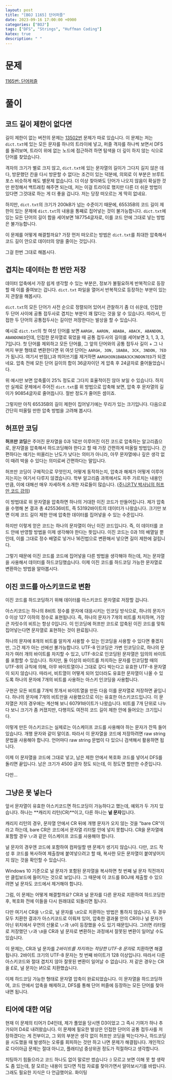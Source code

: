 ```yaml
---
layout: post
title: "[BOJ 1165] 단어퍼즐"
date: 2023-09-16 17:00:00 +0900
categories: ["BOJ"]
tags: ["DFS", "Strings", "Huffman Coding"]
katex: true
description: " "
---
```


# 문제

[1165번: 단어퍼즐](https://www.acmicpc.net/problem/1165)

# 풀이

## 코드 길이 제한이 없다면

길이 제한이 없는 버전의 문제는 [13502번](https://www.acmicpc.net/problem/13502) 문제가 따로 있습니다.
이 문제는 저는 `dict.txt`에 있는 모든 문자를 하나의 트라이에 넣고, 퍼즐 격자를 하나씩 보면서 DFS를 돌려보며, 트라이 위에 없는 노드에 접근하려 하면 탐색을 더 깊이 하지 않는 식으로 단어를 찾았습니다.

격자의 크기가 별로 크지 않고, `dict.txt`에 있는 문자열의 길이가 그다지 길지 않은 데다, 방문했던 칸을 다시 방문할 수 없다는 조건이 있는 덕분에, 의외로 이 부분은 브루트포스 비슷하게 해도 별문제 없습니다.
더 이상 찾아봐도 단어가 나오지 않음이 확실한 것만 판정해서 백트래킹 해주면 되는데, 저는 이걸 트라이로 했지만 다른 더 쉬운 방법이 있다면 그것대로 하는 게 더 좋을 겁니다. 저는 당장 떠오르는 게 딱히 없네요.

하지만, `dict.txt`의 크기가 200kB가 넘는 수준이기 때문에, 65535B의 코드 길이 제한이 있는 문제에 `dict.txt`의 내용을 통째로 집어넣는 것이 불가능합니다.
`dict.txt`에 있는 모든 단어의 길이 합을 세어보면 187754글자로, 이를 코드 안에 그대로 넣는 방법은 불가능합니다.

이 문제를 어떻게 해결할까요?
가장 먼저 떠오르는 방법은 `dict.txt`를 최대한 압축해서 코드 길이 안으로 데이터의 양을 줄이는 것입니다.

그걸 한번 그대로 해봅시다.

## 겹치는 데이터는 한 번만 저장

데이터 압축에서 가장 쉽게 생각할 수 있는 부분은, 정보가 불필요하게 반복적으로 등장할 때 이를 줄여보는 겁니다. `dict.txt` 파일을 열어서 반복적으로 등장하는 부분이 있는지 관찰을 해봅시다.

`dict.txt`의 모든 단어가 사전 순으로 정렬되어 있어서 관찰하기 좀 더 쉬운데, 인접한 두 단어 사이에 공통 접두사로 겹치는 부분이 꽤 많다는 것을 알 수 있습니다.
따라서, 인접한 두 단어의 공통접두사는 길이만 저장한다는 발상을 할 수 있습니다.

예시로 `dict.txt`의 첫 여섯 단어를 보면 `AARGH, AARON, ABABA, ABACK, ABANDON, ABANDONED`인데, 인접한 문자열로 묶었을 때 공통 접두사의 길이를 세어보면 3, 1, 3, 3, 7입니다.
첫 단어를 제외하고 모든 단어를, 그 앞의 단어와의 공통 접두사 길이 + 그 나머지 부분 형태로 변환한다면 위 여섯 단어는 `AARGH, 3ON, 1BABA, 3CK, 3NDON, 7ED`가 됩니다.
여기서 반점(,)과 띄어쓰기를 제거하면 `AARGH3ON1BABA3CK3NDON7ED`가 되겠네요. 압축 전에 모든 단어 길이의 합이 36글자이던 게 압축 후 24글자로 줄어들었습니다.

위 예시만 보면 압축률이 25% 정도로 그다지 효율적이진 않아 보일 수 있습니다.
하지만 실제로 문제에서 주어진 `dict.txt`를 위 방법으로 압축해 보면, 압축 후 문자열의 길이가 90854글자로 줄어듭니다. 절반 정도가 줄어든 셈이죠.

그렇지만 아직 65535B의 길이 제한이 집어넣기에는 무리가 있는 크기입니다.
다음으로 간단히 떠올릴 만한 압축 방법을 고려해 봅시다.

## 허프만 코딩

**허프만 코딩**은 주어진 문자열을 0과 1로만 이루어진 이진 코드로 압축하는 알고리즘으로, 문자열을 압축해서 하드코딩해야 한다고 할 때 가장 간편하게 떠올릴 방법입니다.
간편하다는 얘기는 떠올리는 난도가 낮다는 의미가 아니라, 아무 문자열에나 깊은 생각 없이 때려 박을 수 있다는 의미로써 간편하다는 말입니다.

허프만 코딩이 구체적으로 무엇인지, 어떻게 동작하는지, 압축과 해제가 어떻게 이루어지는지는 여기서 다루지 않겠습니다.
학부 알고리즘 과목에서도 자주 가르치는 내용인 만큼, 이에 대해선 매우 자세하게 소개한 자료들이 많습니다. ([주니온TV 박사님의 허프만 코드 강의](https://youtu.be/IDxnHM01fZY?si=17LnmiR823c6wnwV))

이 방법대로 위 문자열을 압축하면 하나의 거대한 이진 코드가 만들어집니다. 제가 압축을 수행해 본 결과 총 425536비트, 즉 53192바이트의 데이터가 나왔습니다.
크기만 보면 이제 코드 길이 제한 안에 압축한 데이터를 집어넣을 수 있는 수준입니다.

하지만 이렇게 얻은 코드는 하나의 문자열이 아닌 이진 코드입니다. 즉, 이 데이터를 코드 안에 반영할 방법을 이제 생각해야 한다는 뜻입니다.
이진 코드는 0과 1의 배열일 뿐인데, 이를 그대로 정수 배열로 넣거나 16진법으로 변환해서 넣으면 길이 제한에 걸립니다.

그렇기 때문에 이진 코드를 코드에 집어넣을 다른 방법을 생각해야 하는데, 저는 문자열을 사용해서 데이터를 하드코딩했습니다.
이제 이진 코드를 하드코딩 가능한 문자열로 변환하는 방법을 알아봅시다.

## 이진 코드를 아스키코드로 변환

이진 코드를 하드코딩하기 위해 데이터를 아스키코드 문자열로 저장할 겁니다.

아스키코드는 하나의 8비트 정수를 문자에 대응시키는 인코딩 방식으로, 하나의 문자가 0 이상 127 이하의 정수로 표현됩니다.
즉, 하나의 문자가 7개의 비트를 차지하며, 가장 큰 자릿수의 비트는 항상 0입니다.
이 인코딩에 허프만 코드로 압축된 이진 코드를 맞춰 집어넣는다면 문자열로 표현하는 것이 완료됩니다.

하나의 문자에 8개의 비트를 알차게 사용할 수 있는 인코딩을 사용할 수 있다면 좋겠지만, 그건 제가 아는 선에선 불가능합니다.
UTF-8 인코딩은 가변 인코딩으로, 하나의 문자가 여러 개의 바이트를 차지할 수 있고, UTF-8으로 인코딩된 문자열은 임의의 바이트를 포함할 수 있습니다.
하지만, 둘 이상의 바이트를 차지하는 문자를 인코딩할 때의 UTF-8의 규칙에 의해, 아무 바이트열이나 그대로 갖다 박는다고 유효한 UTF-8 문자열이 되지 않습니다.
따라서, 비트열이 어떻게 되어 있더라도 유효한 문자열이 나올 수 있도록 하나의 문자에 7개의 비트를 사용하는 아스키 인코딩을 사용합니다.

구현은 모든 비트를 7개씩 쪼개서 바이트열을 만든 다음 이를 문자열로 저장하면 끝입니다.
하나의 문자에 7개의 비트만을 사용했으므로 이는 유효한 아스키코드입니다.
이 문자열은 저의 경우에는 계산해 보니 60791바이트가 나왔습니다. 비트를 7개 단위로 나누다 보니 크기가 좀 커졌지만, 다행히도 여전히 코드 길이 제한 안에 들어오는 크기입니다.

이렇게 만든 아스키코드는 실제로는 이스케이프 코드를 사용해야 하는 문자가 잔뜩 들어있습니다. 개행 문자와 같이 말이죠.
따라서 이 문자열을 코드에 저장하려면 raw string 문법을 사용해야 합니다. 언어마다 raw string 문법이 다 있으니 검색해서 활용하면 됩니다.

이제 이 문자열을 코드에 그대로 넣고, 남은 제한 안에서 복호화 코드를 넣어서 DFS를 돌리면 끝입니다.
남은 크기가 4500 글자 정도 되는데, 이 정도면 할만한 수준입니다.

다만...

## 그냥은 못 넣는다

앞서 문자열이 유효한 아스키코드면 하드코딩이 가능하다고 했는데, 예외가 두 가지 있습니다. 하나는 **캐리지 리턴(CR)**이고, 다른 하나는 **널 문자**입니다.

캐리지 리턴의 경우, 문자열 안에서 CR 뒤에 개행 문자가 오지 않는 것을 "bare CR"이라고 하는데, bare CR은 코드에서 문자열 리터럴 안에 넣지 못합니다.
CR을 문자열에 포함할 경우 `\r`과 같은 이스케이프 코드를 사용해야 합니다.

널 문자의 경우엔 코드에 포함하여 컴파일할 땐 문제가 생기지 않습니다.
다만, 코드 작성 후 코드를 복사하여 제출창에 붙여넣으려고 할 때, 복사한 모든 문자열이 붙여넣어지지 않는 것을 확인할 수 있습니다.

Windows 10 기준으로 널 문자가 포함된 문자열을 복사하면 첫 번째 널 문자 직전까지만 클립보드에 들어가는 것으로 보입니다.
그 때문에 이 코드를 BOJ에 제출할 수 있으려면 널 문자도 코드에서 제거해야 합니다.

그럼, 이 문제는 어떻게 해결할까요? CR과 널 문자를 다른 문자로 치환하여 하드코딩한 후, 복호화 전에 이들을 다시 원래대로 되돌리면 됩니다.

다만 여기서 CR을 `\r`으로, 널 문자를 `\0`으로 치환하는 방법은 통하지 않습니다.
두 경우 모두 치환한 결과가 아스키코드로 이뤄져 있어, 압축한 결과물 안의 CR이나 널 문자가 아닌 위치에서 우연의 산물로 `\r`과 `\0`이 등장했을 수도 있기 때문입니다.
그러면 리터럴로 저장했던 `\r`과 `\0`을 CR과 널 문자로 변환하는 과정에서 잘못된 변환이 일어날 수도 있습니다.

이 문제는, CR과 널 문자를 *2바이트를 차지하는 적당한 UTF-8 문자*로 치환하면 해결됩니다.
2바이트 크기의 UTF-8 문자는 첫 번째 바이트가 128 이상입니다. 따라서 다른 아스키코드와 절대 겹치지 않아 잘못된 변환이 일어날 수 없습니다.
저 같은 경우는 CR을 £로, 널 문자는 И으로 치환했습니다.

이제 하드코딩 가능한 형태로 문자열 압축이 완료되었습니다.
이 문자열을 하드코딩하여, 코드 안에서 압축을 해제하고, DFS를 통해 단어 퍼즐에 등장하는 모든 단어를 찾아내면 됩니다.

## 티어에 대한 여담

현재 이 문제의 티어가 D4인데, 제가 풀었을 당시엔 D3이었고 그 즉시 기여가 하나 추가되어 D4로 내려왔습니다.
이 문제에 필요한 발상은 인접한 단어의 공통 접두사를 저장하겠다는 게 전부이고, 그 외의 부분은 생각 없이 허프만 코딩을 박는다거나, 하드코딩을 시도했을 때 발생하는 오류를 회피하는 것만 하고 나면 문제가 해결됩니다.
개인적으로 다이아급 문제는 절대 아니고, 플래티넘 중상위권 정도가 적절하다고 생각합니다.

치팅하기 힘들으라고 코드 하나도 없이 말로만 썼습니다 :) 모르고 보면 이해 못 할 생략도 좀 있는데, 잘 모르는 내용이 있다면 직접 자료를 찾아가면서 알아보시기를 바랍니다. 그래도 필요한 지식은 다 언급했어요. 화이팅